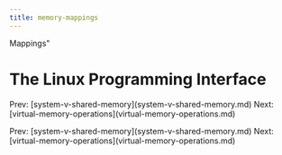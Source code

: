 ```yaml
---
title: memory-mappings
---
```


Mappings\"

# The Linux Programming Interface

Prev:
\[system-v-shared-memory](system-v-shared-memory.md)
Next:
\[virtual-memory-operations](virtual-memory-operations.md)

Prev:
\[system-v-shared-memory](system-v-shared-memory.md)
Next:
\[virtual-memory-operations](virtual-memory-operations.md)
